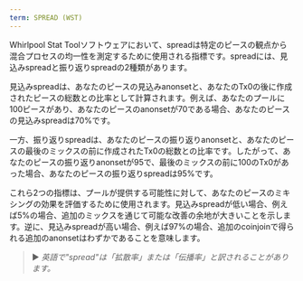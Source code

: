 ```yaml
---
term: SPREAD (WST)
---
```


Whirlpool Stat Toolソフトウェアにおいて、spreadは特定のピースの観点から混合プロセスの均一性を測定するために使用される指標です。spreadには、見込みspreadと振り返りspreadの2種類があります。

見込みspreadは、あなたのピースの見込みanonsetと、あなたのTx0の後に作成されたピースの総数との比率として計算されます。例えば、あなたのプールに100ピースがあり、あなたのピースのanonsetが70である場合、あなたのピースの見込みspreadは70%です。

一方、振り返りspreadは、あなたのピースの振り返りanonsetと、あなたのピースの最後のミックスの前に作成されたTx0の総数との比率です。したがって、あなたのピースの振り返りanonsetが95で、最後のミックスの前に100のTx0があった場合、あなたのピースの振り返りspreadは95%です。

これら2つの指標は、プールが提供する可能性に対して、あなたのピースのミキシングの効果を評価するために使用されます。見込みspreadが低い場合、例えば5%の場合、追加のミックスを通じて可能な改善の余地が大きいことを示します。逆に、見込みspreadが高い場合、例えば97%の場合、追加のcoinjoinで得られる追加のanonsetはわずかであることを意味します。

> ► *英語で"spread"は「拡散率」または「伝播率」と訳されることがあります。*